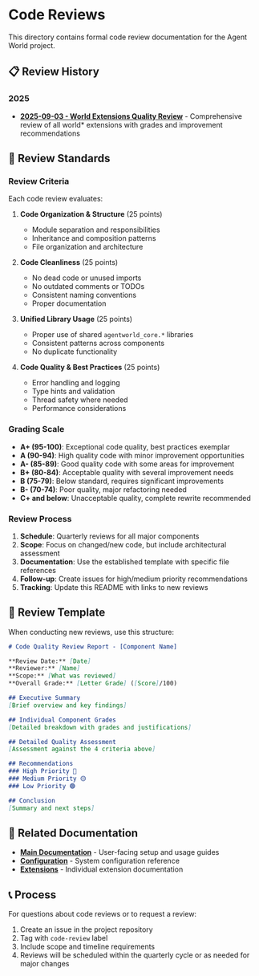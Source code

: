 # Code Reviews

This directory contains formal code review documentation for the Agent World project.

## 📋 Review History

### 2025
- **[2025-09-03 - World Extensions Quality Review](./code_quality_review_2025_09_03.md)** - Comprehensive review of all world* extensions with grades and improvement recommendations

## 🎯 Review Standards

### Review Criteria
Each code review evaluates:

1. **Code Organization & Structure** (25 points)
   - Module separation and responsibilities
   - Inheritance and composition patterns  
   - File organization and architecture

2. **Code Cleanliness** (25 points)
   - No dead code or unused imports
   - No outdated comments or TODOs
   - Consistent naming conventions
   - Proper documentation

3. **Unified Library Usage** (25 points)
   - Proper use of shared `agentworld_core.*` libraries
   - Consistent patterns across components
   - No duplicate functionality

4. **Code Quality & Best Practices** (25 points)
   - Error handling and logging
   - Type hints and validation
   - Thread safety where needed
   - Performance considerations

### Grading Scale
- **A+ (95-100)**: Exceptional code quality, best practices exemplar
- **A (90-94)**: High quality code with minor improvement opportunities  
- **A- (85-89)**: Good quality code with some areas for improvement
- **B+ (80-84)**: Acceptable quality with several improvement needs
- **B (75-79)**: Below standard, requires significant improvements
- **B- (70-74)**: Poor quality, major refactoring needed
- **C+ and below**: Unacceptable quality, complete rewrite recommended

### Review Process

1. **Schedule**: Quarterly reviews for all major components
2. **Scope**: Focus on changed/new code, but include architectural assessment
3. **Documentation**: Use the established template with specific file references
4. **Follow-up**: Create issues for high/medium priority recommendations
5. **Tracking**: Update this README with links to new reviews

## 📝 Review Template

When conducting new reviews, use this structure:

```markdown
# Code Quality Review Report - [Component Name]

**Review Date:** [Date]  
**Reviewer:** [Name]  
**Scope:** [What was reviewed]  
**Overall Grade:** [Letter Grade] ([Score]/100)

## Executive Summary
[Brief overview and key findings]

## Individual Component Grades
[Detailed breakdown with grades and justifications]

## Detailed Quality Assessment
[Assessment against the 4 criteria above]

## Recommendations
### High Priority 🔴
### Medium Priority 🟡  
### Low Priority 🟢

## Conclusion
[Summary and next steps]
```

## 🔗 Related Documentation

- **[Main Documentation](../)** - User-facing setup and usage guides
- **[Configuration](../configuration.md)** - System configuration reference
- **[Extensions](../extensions/)** - Individual extension documentation

## 📞 Process

For questions about code reviews or to request a review:
1. Create an issue in the project repository
2. Tag with `code-review` label
3. Include scope and timeline requirements
4. Reviews will be scheduled within the quarterly cycle or as needed for major changes
